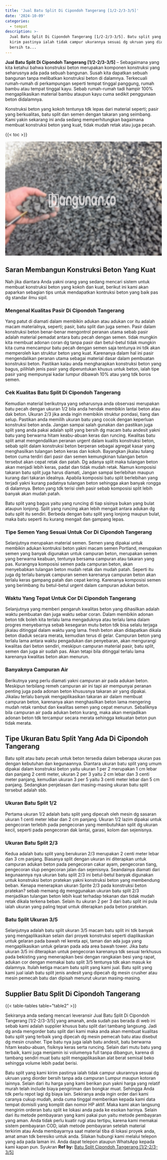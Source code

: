 ```yaml
---
title: 'Jual Batu Split Di Cipondoh Tangerang [1/2-2/3-3/5]'
date: '2024-10-09'
categories:
  - tempat
description: >-
  Jual Batu Split Di Cipondoh Tangerang [1/2-2/3-3/5]. Batu split yang kami
  kirim pastinya ialah tidak campur ukurannya sesuai dg ukruan yang diorder
  bersih ta...
---
```


**Jual Batu Split Di Cipondoh Tangerang \[1/2-2/3-3/5\]** – Sebagaimana yang kita ketahui bahwa konstruksi beton merupakan komponen konstruksi yang seharusnya ada pada sebuah bangunan. Susah kita dapatkan sebuah bangunan tanpa melibatkan konstruksi beton di dalamnya. Terkecuali rumah-rumah di perkampungan seperti tempat tinggal panggung, rumah bambu atau tempat tinggal kayu. Sebab rumah-rumah tadi hampir 100% mengaplikasikan material bambu ataupun kayu cuma sedikit penggunaan beton didalamnya.

Konstruksi beton yang kokoh tentunya tdk lepas dari material seperti; pasir yang berkualitas, batu split dan semen dengan takaran yang seimbang. Kami yakin sekarang ini anda sedang memperhitungkan bagaimana membuat konstruksi beton yang kuat, tidak mudah retak atau juga pecah.

{{< toc >}}

![Jual Batu Split Di Cipondoh Tangerang [1/2-2/3-3/5]](/images/jual-batu-split-38.png)

## Saran Membangun Konstruksi Beton Yang Kuat

Nah jika diantara Anda yakni orang yang sedang mencari sistem untuk membuat konstruksi beton yang kokoh dan kuat, berikut ini kami akan paparkan sebagian tips untuk mendapatkan kontruksi beton yang baik pas dg standar ilmu sipil.

### Mengenal Kualitas Pasir Di Cipondoh Tangerang

Yang patut di diamati dalam membikin adukan atau adukan cor itu adalah macam materialnya, seperti; pasir, batu split dan juga semen. Pasir dalam konstruksi beton benar-benar mengontrol peranan utama sebab pasir adalah material pemadat antara batu pecah dengan semen. tidak mungkin kita membuat adonan coran dg tanpa pasir dan betul-betul tidak mungkin kita cuma mencampur batu pecah dengan semen saja tentunya ini tdk akan memperoleh kan struktur beton yang kuat. Karenanya dalam hal ini pasir mengendalikan peranan utama sebagai material dasar dalam pembuatan konstruksi beton. Pastikan kalau anda mengharapkan konstruksi beton yang bagus, pilihlah jenis pasir yang diperuntukan khusus untuk beton, ialah tipe pasir yang mempunyai kadar lumpur dibawah 10% atau yang tdk boros semen.

### Cek Kualitas Batu Split Di Cipondoh Tangerang

Kemudian material berikutnya yang seharusnya anda observasi merupakan batu pecah dengan ukuran 1/2 bila anda hendak membikin lantai beton atau dak beton. Ukuran 2/3 jika anda ingin membikin struktur pondasi, tiang dan selup. Pastikan anda memilih ukuran batu yang cocok dengan keperluan konstruksi beton anda. Jangan sampai salah gunakan dan pastikan juga split yang anda pakai adalah split yang bersih dg macam batu andesit yakni batu yang berwarna hitam keabu-abuan keras dan runcing. Kwalitas batu split amat mengendalikan peranan urgent dalam kualits konstruksi beton, sebab split dalam konstruksi beton berperan sebagai agregat kasar yang menghasilkan tulangan beton keras dan kokoh. Bayangkan jikalau tulang beton cuma terdiri dari pasir dan semen kemungkinan tulangan beton tersebut akan cepat retak dan patah. Dg adanya split maka tulangan beton akan menjadi lebih keras, padat dan tidak mudah retak. Namun komposisi takaran batu split juga harus diamati, Jangan sampai berlebihan maupun kurang dari takaran idealnya. Apabila komposisi batu split berlebihan yang terjadi yakni kurang padatnya tulangan beton sehingga akan banyak rongga di dalamnya. Beton yang tdk terisi oleh pasir sebab komposisi split lebih banyak akan mudah patah.

Batu split yang bagus yaitu yang runcing di tiap sisinya bukan yang bulat ataupun lonjong. Split yang runcing akan lebih mengait antara adukan dg batu split itu sendiri. Berbeda dengan batu split yang lonjong maupun bulat, maka batu seperti itu kurang mengait dan gampang lepas.

### Tipe Semen Yang Sesuai Untuk Cor Di Cipondoh Tangerang

Selanjutnya merupakan material semen. Semen yang dipakai untuk membikin adukan kontruksi beton yakni macam semen Portland, merupakan semen yang banyak digunakan untuk campuran beton, merupakan semen yang berwarna keabuan, tentunya bersama campuran atau takaran yang pas. Kurangnya komposisi semen pada campuran beton, akan menyebabkan tulangan beton mudah retak dan mudah patah. Seperti itu juga dg terlalu banyak campuran semen karenanya campuran beton akan terlalu keras gampang patah dan cepat kering. Karenanya komposisi semen yang berimbang itu betul-betul urgent dalam campuran adukan beton.

### Waktu Yang Tepat Untuk Cor Di Cipondoh Tangerang

Selanjutnya yang memberi pengaruh kwalitas beton yang dihasilkan adalah waktu pembuatan dan juga waktu sebar coran. Dalam membikin adonan beton tdk boleh kita terlalu lama mengaduknya atau terlalu lama dalam progres menyebarnya sebab kesegaran mutu beton tdk bisa selalu terjaga jikalau ditinggal dalam waktu yang lama. fresh beton akan didapatkan dikala beton diaduk secara merata, kemudian terus di gelar. Campuran beton yang terlalu lama antara waktu pengadukan dan penyebaran, akan mengurangi kwalitas dari beton sendiri, meskipun campuran material pasir, batu split, semen dan juga air sudah pas. Akan tetapi bila ditinggal terlalu lama karenanya kwalitas beton akan menurun.

### Banyaknya Campuran Air

Berikutnya yang perlu diamati yakni campuran air pada adukan beton. Meskipun terbilang remeh campuran air ini tapi air mempunyai peranan penting juga pada adonan beton khususnya takaran air yang dipakai. Jikalau terlalu banyak mengaplikasikan takaran air dalam membuat campuran beton, karenanya akan menghasilkan beton lama mengering mudah retak rambut dan kwalitas semen yang cepat menurun. Sebaliknya bila campuran air pada adukan beton kurang, maka akan menjadikan adonan beton tdk tercampur secara merata sehingga kekuatan beton pun tidak merata.

## Tipe Ukuran Batu Split Yang Ada Di Cipondoh Tangerang

Batu split atau batu pecah untuk beton tersedia dalam beberapa ukuran pas dengan kebutuhan dan kegunaannya. Diantara ukuran batu split yang umum dipakai dalam konstruksi beton yaitu ukuran 1 per 2 merupakan 1 cm lebar dan panjang 2 centi meter, ukuran 2 per 3 yaitu 2 cm lebar dan 3 centi meter panjang, kemudian ukuran 3 per 5 yaitu 3 centi meter lebar dan 5 cm panjang. Sedangkan penjelasan dari masing-masing ukuran batu split tersebut adalah sbb.

### Ukuran Batu Split 1/2

Pertama ukuran 1/2 adalah batu split yang dipecah oleh mesin dg sasaran ukuran 1 centi meter lebar dan 2 cm panjang. Ukuran 1/2 lazim dipakai untuk pengecoran terlebih pada pengecoran yang membutuhkan split dg ukuran kecil, seperti pada pengecoran dak lantai, garasi, kolom dan sejenisnya.

### Ukuran Batu Split 2/3

Kedua adalah batu split yang berukuran 2/3 merupakan 2 centi meter lebar dan 3 cm panjang. Biasanya split dengan ukuran ini diterapkan untuk campuran adukan beton pada pengecoran cakar ayam, pengecoran tiang, pengecoran slup pengecoran jalan dan sejenisnya. Seandainya diamati dari kegunaannya nya ukuran batu split 2/3 ini betul-betul banyak digunakan untuk konstruksi beton pratekan yakni konstruksi beton yang membendung beban. Kenapa menerapkan ukuran Sprite 2/3 pada konstruksi beton pratekan? sebab memang dg menggunakan ukuran batu split 2/3 menjadikan tulangan beton lebih kuat terhadap tekanan dan tidak mudah retak dikala terkena beban. Selain itu ukuran 2 per 3 dari batu split ini pula ialah ukuran yang paling tepat untuk diterapkan pada beton pratekan.

### Batu Split Ukuran 3/5

Selanjutnya adalah batu split ukuran 3/5 macam batu split ini tdk banyak yang mengaplikasikan selain dari proyek konstruksi seperti diaplikasikan untuk gelaran pada bawah rel kereta api, taman dan ada juga yang mengaplikasikan untuk gelaran pada ada area bawah tower. Jika batu ukuran 3/5 ini diterapkan untuk pengecoran karenanya tdk sesuai terkhusus pada bekisting yang menerapkan besi dengan rangkaian besi yang rapat, adukan cor dengan memakai batu split 3/5 tentunya tdk akan masuk ke dalamnya. Itulah ketiga macam batu split yang kami jual. Batu split yang kami jual ialah batu split jenis andesit yang dipecah dg mesin crusher atau mesin pemecah batu dan dipisah menurut ukuran masing-masing.

## Supplier Batu Split Di Cipondoh Tangerang

{{< table-tables table="table2" >}}

Sekiranya anda sedang mencari leveransir Jual Batu Split Di Cipondoh Tangerang \[1/2-2/3-3/5\] yang amanah, anda sudah pas berada di web ini sebab kami adalah supplier khusus batu split dari tambang langsung. Jadi dg anda mengorder batu split dari kami maka anda akan membuat kualitas batu split yang terbaik yang dipecah dg mesin pemecah batu atau disebut dg mesin crusher. Tipe batu nya juga ialah batu andesit, batu berwarna hitam keabu-abuan, fisiknya keras serta runcing. Selain dari mutu batu yang terbaik, kami juga menjamin isi volumenya full tanpa dibangun, karena di tambang sendiri muat batu split mengaplikasikan alat berat semisal beko sehingga volume lebih padat berisi.

Batu split yang kami kirim pastinya ialah tidak campur ukurannya sesuai dg ukruan yang diorder bersih tanpa ada campuran Lumpur maupun kotoran lainnya. Selain dari itu harga yang kami berikan pun yakni harga yang relatif murah telah include biaya pengiriman dan bongkar muat. Sehingga Anda tdk perlu repot lagi dg biaya lain. Sekiranya anda ingin order dari kami caranya cukup mudah, anda cuma tinggal memberikan kepada kami data tempat domisili yang komplit dan nomor HP aktif. Maka kami akan langsung mengirim orderan batu split ke lokasi anda pada ke esokan harinya. Selain dari itu metode pembayaran yang kami pakai pun yaitu metode pembayaran yang aman. Anda tidak perlu kuatir rugi atau tertipu, karena kami memakai sistem pembayaran COD, ialah metode pembayaran setelah material terkirim atau Anda membayarnya saat material tiba di lokasi proyek anda, amat aman tdk beresiko untuk anda. Silakan hubungi kami melalui telepon yang ada pada laman ini. Anda dapat telepon ataupun WhatsApp kepada kami kapan pun. Syukran
**Ref by:** [Batu Split Cipondoh Tangerang [1/2-2/3-3/5]](https://id.wikipedia.org/wiki/Batu)
